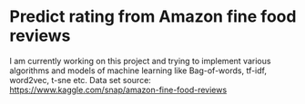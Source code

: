 # Predict rating from Amazon fine food reviews

I am currently working on this project and trying to implement various algorithms and models of machine learning like Bag-of-words, tf-idf,
word2vec, t-sne etc.
Data set source:
https://www.kaggle.com/snap/amazon-fine-food-reviews
